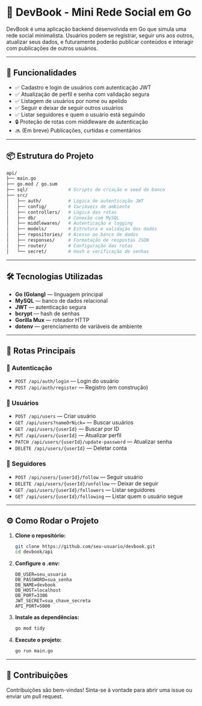 # 📘 DevBook - Mini Rede Social em Go

DevBook é uma aplicação backend desenvolvida em Go que simula uma rede social minimalista. Usuários podem se registrar, seguir uns aos outros, atualizar seus dados, e futuramente poderão publicar conteúdos e interagir com publicações de outros usuários.

---

## 🚀 Funcionalidades

- ✅ Cadastro e login de usuários com autenticação JWT
- ✅ Atualização de perfil e senha com validação segura
- ✅ Listagem de usuários por nome ou apelido
- ✅ Seguir e deixar de seguir outros usuários
- ✅ Listar seguidores e quem o usuário está seguindo
- 🔒 Proteção de rotas com middleware de autenticação
- 🔜 (Em breve) Publicações, curtidas e comentários

---

## 📦 Estrutura do Projeto

```bash
api/
├── main.go
├── go.mod / go.sum
├── sql/               # Scripts de criação e seed do banco
├── src/
│   ├── auth/          # Lógica de autenticação JWT
│   ├── config/        # Variáveis de ambiente
│   ├── controllers/   # Lógica das rotas
│   ├── db/            # Conexão com MySQL
│   ├── middlewares/   # Autenticação e logging
│   ├── models/        # Estrutura e validação dos dados
│   ├── repositories/  # Acesso ao banco de dados
│   ├── responses/     # Formatação de respostas JSON
│   ├── router/        # Configuração das rotas
│   └── secret/        # Hash e verificação de senhas
```

---

## 🛠️ Tecnologias Utilizadas

- **Go (Golang)** — linguagem principal
- **MySQL** — banco de dados relacional
- **JWT** — autenticação segura
- **bcrypt** — hash de senhas
- **Gorilla Mux** — roteador HTTP
- **dotenv** — gerenciamento de variáveis de ambiente

---

## 📄 Rotas Principais

### 🔐 Autenticação

- `POST /api/auth/login` — Login do usuário
- `POST /api/auth/register` — Registro (em construção)

### 👤 Usuários

- `POST /api/users` — Criar usuário
- `GET /api/users?nameOrNick=` — Buscar usuários
- `GET /api/users/{userId}` — Buscar por ID
- `PUT /api/users/{userId}` — Atualizar perfil
- `PATCH /api/users/{userId}/update-password` — Atualizar senha
- `DELETE /api/users/{userId}` — Deletar conta

### 👥 Seguidores

- `POST /api/users/{userId}/follow` — Seguir usuário
- `DELETE /api/users/{userId}/unfollow` — Deixar de seguir
- `GET /api/users/{userId}/followers` — Listar seguidores
- `GET /api/users/{userId}/following` — Listar quem o usuário segue

---

## ⚙️ Como Rodar o Projeto

1. **Clone o repositório:**

   ```bash
   git clone https://github.com/seu-usuario/devbook.git
   cd devbook/api
   ```

2. **Configure o .env:**

   ```env
   DB_USER=seu_usuario
   DB_PASSWORD=sua_senha
   DB_NAME=devbook
   DB_HOST=localhost
   DB_PORT=3306
   JWT_SECRET=sua_chave_secreta
   API_PORT=5000
   ```

3. **Instale as dependências:**

   ```bash
   go mod tidy
   ```

4. **Execute o projeto:**
   ```bash
   go run main.go
   ```

---

## 🤝 Contribuições

Contribuições são bem-vindas! Sinta-se à vontade para abrir uma issue ou enviar um pull request.
